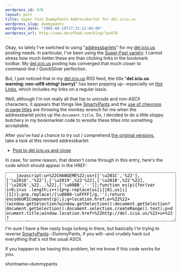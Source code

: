```yaml
--- 
wordpress_id: 676
layout: post
title: Super-fast DummyPants Addressbarlet for del.icio.us
wordpress_slug: dummypants
wordpress_date: "2005-08-19T17:32:12-04:00"
wordpress_url: http://www.decafbad.com/blog/?p=676
---
```

Okay, so lately I've switched to using "[addressbarlets][addr]" for my [del.icio.us][] posting needs.  In particular, I've been using the [Super-Fast variety][superfast].  I cannot stress how much better these are than clicking links in the bookmark toolbar.  My [del.icio.us][] posting has converged that much closer to command-line / QuickSilver perfection.  

But, I just noticed that in my [del.icio.us][] RSS feed, the title "**del.icio.us warning: non-utf8 string! (sorry)**" has been popping up--especially on [Hot Links][hl], which includes my links on a regular basis.  

Well, although I'm not really all that hip to unicode and non-ASCII characters, it appears that things like [SmartyPants][] and the [use of chevrons in page titles][story] are throwing the monkey wrench for me when the addressbarlet picks up the `document.title`.  So, I decided to do a little sloppy butchery in my bookmarklet code to wrestle these titles into something acceptable.

After you've had a chance to try out / comprehend [the original versions][superfast], take a look at this revised addressbarlet:

* <a href="javascript:u=%22CHANGEME%22;us=[['\u201C','%22'],['\u201D','%22'],['\u2019',%22'%22],['\u2018',%22'%22],['\u2026',%22...%22],['\u00BB','-']];function es(p){for(var i=0;i<us.length;i++){p=p.replace(us[i][0],us[i][1])};p=p.replace(/[\u0080-\uFFFF]/g,'');return encodeURIComponent(p);};q=location.href;e=%22%22+(window.getSelection?window.getSelection():document.getSelection?document.getSelection():document.selection.createRange().text);p=document.title;window.location.href=%22http://del.icio.us/%22+u+%22?jump=doclose&#38;tags=%22+es(%22%s%22)+%22&#38;url=%22+es(q)+%22&#38;description=%22+es(p)+%22&#38;extended=%22+es('%22'+e+'%22').replace(/ /g,%22+%22);">Post to del.icio.us and close</a>

In case, for some reason, that doesn't come through in this entry, here's the code which should appear in the HREF:

<textarea rows="10" cols="65" name="code" class="javascript">
    javascript:u=%22CHANGEME%22;us=[['\u201C','%22'],['\u201D','%22'],['\u2019',%22'%22],['\u2018',%22'%22],['\u2026',%22...%22],['\u00BB','-']];function es(p){for(var i=0;i<us .length;i++){p=p.replace(us[i][0],us[i][1])};p=p.replace(/[\u0080-\uFFFF]/g,'');return encodeURIComponent(p);};q=location.href;e=%22%22+(window.getSelection?window.getSelection():document.getSelection?document.getSelection():document.selection.createRange().text);p=document.title;window.location.href=%22http://del.icio.us/%22+u+%22?jump=doclose&#38;tags=%22+es(%22%s%22)+%22&#38;url=%22+es(q)+%22&#38;description=%22+es(p)+%22&#38;extended=%22+es('%22'+e+'%22').replace(/ /g,%22+%22);</textarea>
	
I'm sure I have a few nasty bugs lurking in there, but basically I'm trying to reverse [SmartyPants][]--DummyPants, if you will--and crudely hack out everything that's not the usual ASCII.

If you happen to be having this problem, let me know if this code works for you.

[story]: http://www.365tomorrows.com/08/19/deo%e2%80%99s-hole/
[smartypants]: http://daringfireball.net/projects/smartypants/
[hl]: http://dev.upian.com/hotlinks/
[superfast]: http://ejohn.org/blog/super-fast-delicious-bookmarklet/
[del.icio.us]: http://del.icio.us
[addr]: http://naeblis.cx/rtomayko/2004/08/09/DeliciousAddresslets
<!--more-->
shortname=dummypants</us></textarea>
